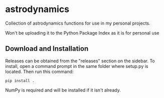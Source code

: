 # astrodynamics

Collection of astrodynamics functions for use in my personal projects.

Won't be uploading it to the Python Package Index as it is for personal use

## Download and Installation

Releases can be obtained from the "releases" section on the sidebar. To install, open a command prompt in the same folder where setup.py is located. Then run this command:

```
pip install .
```

NumPy is required and will be installed if it isn't already.
